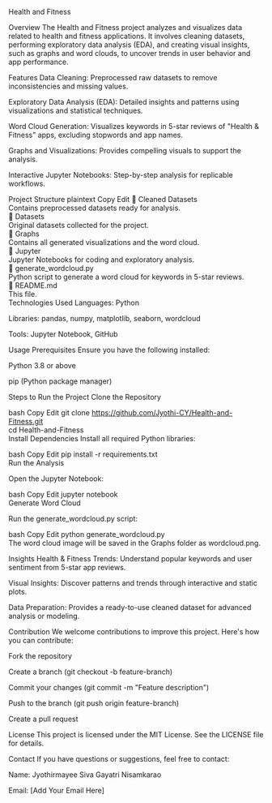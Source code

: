 Health and Fitness

Overview
The Health and Fitness project analyzes and visualizes data related to health and fitness applications. It involves cleaning datasets, performing exploratory data analysis (EDA), and creating visual insights, such as graphs and word clouds, to uncover trends in user behavior and app performance.

Features
Data Cleaning: Preprocessed raw datasets to remove inconsistencies and missing values.

Exploratory Data Analysis (EDA): Detailed insights and patterns using visualizations and statistical techniques.

Word Cloud Generation: Visualizes keywords in 5-star reviews of "Health & Fitness" apps, excluding stopwords and app names.

Graphs and Visualizations: Provides compelling visuals to support the analysis.

Interactive Jupyter Notebooks: Step-by-step analysis for replicable workflows.

Project Structure
plaintext
Copy
Edit
📁 Cleaned Datasets  
    Contains preprocessed datasets ready for analysis.  
📁 Datasets  
    Original datasets collected for the project.  
📁 Graphs  
    Contains all generated visualizations and the word cloud.  
📁 Jupyter  
    Jupyter Notebooks for coding and exploratory analysis.  
📄 generate_wordcloud.py  
    Python script to generate a word cloud for keywords in 5-star reviews.  
📄 README.md  
    This file.  
Technologies Used
Languages: Python

Libraries: pandas, numpy, matplotlib, seaborn, wordcloud

Tools: Jupyter Notebook, GitHub

Usage
Prerequisites
Ensure you have the following installed:

Python 3.8 or above

pip (Python package manager)

Steps to Run the Project
Clone the Repository

bash
Copy
Edit
git clone https://github.com/Jyothi-CY/Health-and-Fitness.git  
cd Health-and-Fitness  
Install Dependencies
Install all required Python libraries:

bash
Copy
Edit
pip install -r requirements.txt  
Run the Analysis

Open the Jupyter Notebook:

bash
Copy
Edit
jupyter notebook  
Generate Word Cloud

Run the generate_wordcloud.py script:

bash
Copy
Edit
python generate_wordcloud.py  
The word cloud image will be saved in the Graphs folder as wordcloud.png.

Insights
Health & Fitness Trends: Understand popular keywords and user sentiment from 5-star app reviews.

Visual Insights: Discover patterns and trends through interactive and static plots.

Data Preparation: Provides a ready-to-use cleaned dataset for advanced analysis or modeling.

Contribution
We welcome contributions to improve this project. Here's how you can contribute:

Fork the repository

Create a branch (git checkout -b feature-branch)

Commit your changes (git commit -m "Feature description")

Push to the branch (git push origin feature-branch)

Create a pull request

License
This project is licensed under the MIT License. See the LICENSE file for details.

Contact
If you have questions or suggestions, feel free to contact:

Name: Jyothirmayee Siva Gayatri Nisamkarao

Email: [Add Your Email Here]

